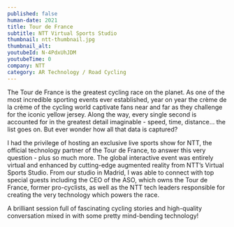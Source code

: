 ```yaml
---
published: false
human-date: 2021
title: Tour de France
subtitle: NTT Virtual Sports Studio
thumbnail: ntt-thumbnail.jpg
thumbnail_alt:
youtubeId: N-4PdxUhJDM
youtubeTime: 0
company: NTT
category: AR Technology / Road Cycling
---
```

The Tour de France is the greatest cycling race on the planet. As one of the most incredible sporting events ever established, year on year the crème de la crème of the cycling world captivate fans near and far as they challenge for the iconic yellow jersey. Along the way, every single second is accounted for in the greatest detail imaginable - speed, time, distance… the list goes on. But ever wonder how all that data is captured?

I had the privilege of hosting an exclusive live sports show for NTT, the official technology partner of the Tour de France, to answer this very question - plus so much more. The global interactive event was entirely virtual and enhanced by cutting-edge augmented reality from NTT’s Virtual Sports Studio. From our studio in Madrid, I was able to connect with top special guests including the CEO of the ASO, which owns the Tour de France, former pro-cyclists, as well as the NTT tech leaders responsible for creating the very technology which powers the race.

A brilliant session full of fascinating cycling stories and high-quality conversation mixed in with some pretty mind-bending technology!